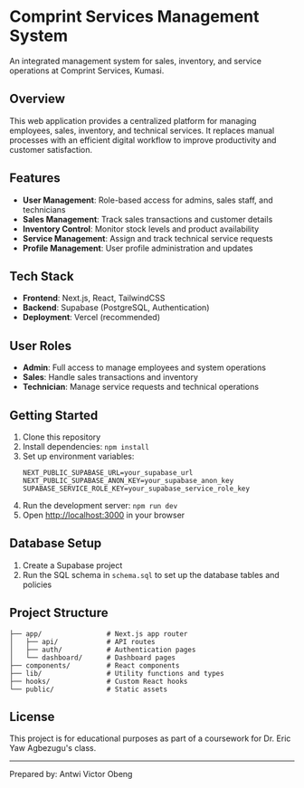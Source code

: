 # Comprint Services Management System

An integrated management system for sales, inventory, and service operations at Comprint Services, Kumasi.

## Overview

This web application provides a centralized platform for managing employees, sales, inventory, and technical services. It replaces manual processes with an efficient digital workflow to improve productivity and customer satisfaction.

## Features

- **User Management**: Role-based access for admins, sales staff, and technicians
- **Sales Management**: Track sales transactions and customer details
- **Inventory Control**: Monitor stock levels and product availability
- **Service Management**: Assign and track technical service requests
- **Profile Management**: User profile administration and updates

## Tech Stack

- **Frontend**: Next.js, React, TailwindCSS
- **Backend**: Supabase (PostgreSQL, Authentication)
- **Deployment**: Vercel (recommended)

## User Roles

- **Admin**: Full access to manage employees and system operations
- **Sales**: Handle sales transactions and inventory
- **Technician**: Manage service requests and technical operations

## Getting Started

1. Clone this repository
2. Install dependencies: `npm install`
3. Set up environment variables:
   ```
   NEXT_PUBLIC_SUPABASE_URL=your_supabase_url
   NEXT_PUBLIC_SUPABASE_ANON_KEY=your_supabase_anon_key
   SUPABASE_SERVICE_ROLE_KEY=your_supabase_service_role_key
   ```
4. Run the development server: `npm run dev`
5. Open [http://localhost:3000](http://localhost:3000) in your browser

## Database Setup

1. Create a Supabase project
2. Run the SQL schema in `schema.sql` to set up the database tables and policies

## Project Structure

```
├── app/                # Next.js app router
│   ├── api/            # API routes
│   ├── auth/           # Authentication pages
│   └── dashboard/      # Dashboard pages
├── components/         # React components
├── lib/                # Utility functions and types
├── hooks/              # Custom React hooks
└── public/             # Static assets
```

## License

This project is for educational purposes as part of a coursework for Dr. Eric Yaw Agbezugu's class.

---

Prepared by: Antwi Victor Obeng
